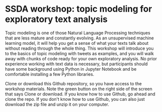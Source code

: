 # SSDA workshop: topic modeling for exploratory text analysis

Topic modeling is one of those Natural Language Processing techniques that are less mature and constantly evolving. As an unsupervised machine learning model, it will help you get a sense of what your texts talk about without reading through the whole thing. This workshop will introduce you to the basics of topic modeling with tweets as examples, and you will walk away with chunks of code ready for your own exploratory analysis. No prior experience working with text data is necessary, but participants should have some background using Python in Jupyter Notebook and be comfortable installing a few Python libraries.

Clone or download this Github repository, so you have access to the workshop materials. Note the green button on the right side of the screen that says Clone or download. If you know how to use Github, go ahead and clone the repo. If you don't know how to use Github, you can also just download the zip file and unzip it on your computer.
